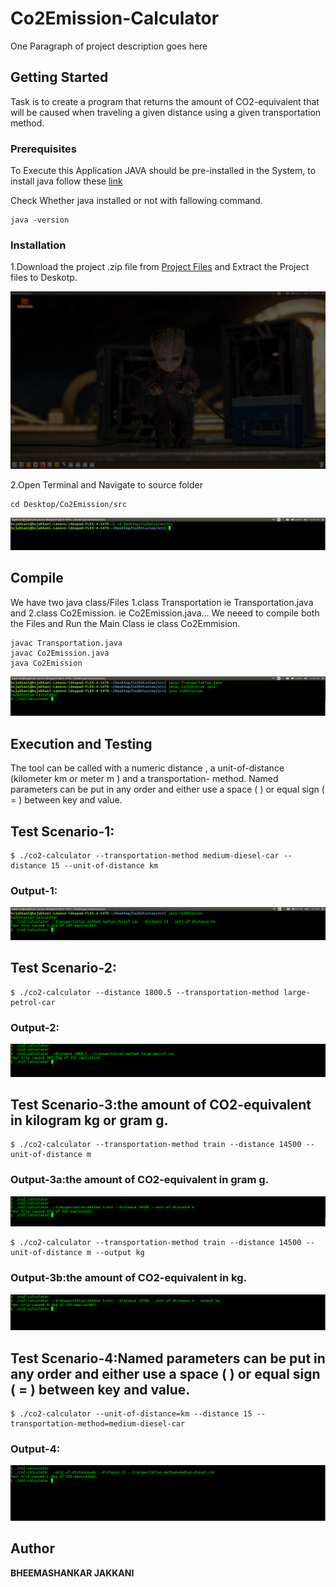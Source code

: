 # Co2Emission-Calculator

One Paragraph of project description goes here

## Getting Started

Task is to create a program that returns the amount of CO2-equivalent that will be caused when traveling a given distance using a
given transportation method.

### Prerequisites
To Execute this Application JAVA should be pre-installed in the System,
to install java follow these  [link](https://www.java.com/en/download/help/download_options.html)

Check Whether java installed or not with fallowing command.
```
java -version
```

### Installation
1.Download the project .zip file from  [Project Files](https://sap-my.sharepoint.com/:f:/p/alexander_thierfelder/Erb_I5-3YjBBiHfKq7qOUt0BhDrsJG5g5IPaY8isilJ44A)
and Extract the Project files to Deskotp.

![1Extarctedfile](./images/1Extractedfile.png)

2.Open Terminal and Navigate to source folder
```
cd Desktop/Co2Emission/src
```
![2Navigate](./images/2Navigate.png)

## Compile
We have two java class/Files 1.class Transportation ie Transportation.java and 2.class Co2Emission.  ie Co2Emission.java...
We neeed to compile both the Files and Run the Main Class ie class Co2Emmision.
```
javac Transportation.java
javac Co2Emission.java
java Co2Emission
```
![3Compile](./images/3Compile.png)

## Execution and Testing

The tool can be called with a numeric distance , a unit-of-distance (kilometer km or meter m ) and a transportation-
method.
Named parameters can be put in any order and either use a space ( ) or equal sign ( = ) between key and value.

## Test Scenario-1:

```
$ ./co2-calculator --transportation-method medium-diesel-car --distance 15 --unit-of-distance km

```
### Output-1:
![out1](./images/out1.png)


## Test Scenario-2:

```
$ ./co2-calculator --distance 1800.5 --transportation-method large-petrol-car

```
### Output-2:
![out2](./images/out2.png)


## Test Scenario-3:the amount of CO2-equivalent in kilogram kg or gram g.

```
$ ./co2-calculator --transportation-method train --distance 14500 --unit-of-distance m

```
### Output-3a:the amount of CO2-equivalent in gram g.
![out3](./images/out3a.png)


```
$ ./co2-calculator --transportation-method train --distance 14500 --unit-of-distance m --output kg

```
### Output-3b:the amount of CO2-equivalent in kg.
![out3](./images/out3b.png)


## Test Scenario-4:Named parameters can be put in any order and either use a space ( ) or equal sign ( = ) between key and value.

```
$ ./co2-calculator --unit-of-distance=km --distance 15 --transportation-method=medium-diesel-car

```
### Output-4:
![out4](./images/out4.png)






## Author

 **BHEEMASHANKAR JAKKANI**
